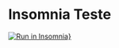 # Insomnia Teste

[![Run in Insomnia}](https://insomnia.rest/images/run.svg)](https://insomnia.rest/run/?label=WebAPI&uri=https%3A%2F%2Fraw.githubusercontent.com%2FNihagy%2FWEBAPI%2Fmain%2FInsomnia_testeAPI.json)
